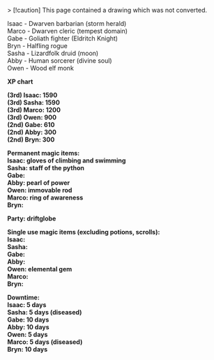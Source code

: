\> [!caution] This page contained a drawing which was not converted.   

Isaac - Dwarven barbarian (storm herald)  
Marco - Dwarven cleric (tempest domain)  
Gabe - Goliath fighter (Eldritch Knight)  
Bryn - Halfling rogue  
Sasha - Lizardfolk druid (moon)  
Abby - Human sorcerer (divine soul)  
Owen - Wood elf monk

**XP chart**
 
**(3rd) Isaac: 1590**  
**(3rd) Sasha: 1590**  
**(3rd) Marco: 1200**  
**(3rd) Owen: 900**  
**(2nd) Gabe: 610**  
**(2nd) Abby: 300**  
**(2nd) Bryn: 300**
 
**Permanent magic items:**  
**Isaac: gloves of climbing and swimming**  
**Sasha: staff of the python**  
**Gabe:**  
**Abby: pearl of power**  
**Owen: immovable rod**  
**Marco: ring of awareness**  
**Bryn:**
 
**Party: driftglobe**
 
**Single use magic items (excluding potions, scrolls):**  
**Isaac:**  
**Sasha:**  
**Gabe:**  
**Abby:**  
**Owen: elemental gem**  
**Marco:**  
**Bryn:**
 
**Downtime:**  
**Isaac: 5 days**  
**Sasha: 5 days (diseased)**  
**Gabe: 10 days**  
**Abby: 10 days**  
**Owen: 5 days**  
**Marco: 5 days (diseased)**  
**Bryn: 10 days**